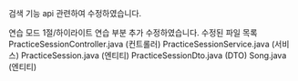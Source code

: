 검색 기능 api 관련하여 수정하였습니다.




연습 모드 1절/하이라이트 연습 부분 추가 수정하였습니다.
수정된 파일 목록
PracticeSessionController.java (컨트롤러)
PracticeSessionService.java (서비스)
PracticeSession.java (엔티티)
PracticeSessionDto.java (DTO)
Song.java (엔티티)
